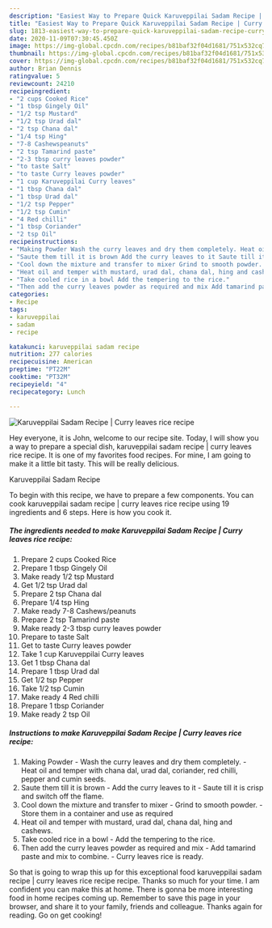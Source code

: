 ```yaml
---
description: "Easiest Way to Prepare Quick Karuveppilai Sadam Recipe | Curry leaves rice recipe"
title: "Easiest Way to Prepare Quick Karuveppilai Sadam Recipe | Curry leaves rice recipe"
slug: 1813-easiest-way-to-prepare-quick-karuveppilai-sadam-recipe-curry-leaves-rice-recipe
date: 2020-11-09T07:30:45.450Z
image: https://img-global.cpcdn.com/recipes/b81baf32f04d1681/751x532cq70/karuveppilai-sadam-recipe-curry-leaves-rice-recipe-recipe-main-photo.jpg
thumbnail: https://img-global.cpcdn.com/recipes/b81baf32f04d1681/751x532cq70/karuveppilai-sadam-recipe-curry-leaves-rice-recipe-recipe-main-photo.jpg
cover: https://img-global.cpcdn.com/recipes/b81baf32f04d1681/751x532cq70/karuveppilai-sadam-recipe-curry-leaves-rice-recipe-recipe-main-photo.jpg
author: Brian Dennis
ratingvalue: 5
reviewcount: 24210
recipeingredient:
- "2 cups Cooked Rice"
- "1 tbsp Gingely Oil"
- "1/2 tsp Mustard"
- "1/2 tsp Urad dal"
- "2 tsp Chana dal"
- "1/4 tsp Hing"
- "7-8 Cashewspeanuts"
- "2 tsp Tamarind paste"
- "2-3 tbsp curry leaves powder"
- "to taste Salt"
- "to taste Curry leaves powder"
- "1 cup Karuveppilai Curry leaves"
- "1 tbsp Chana dal"
- "1 tbsp Urad dal"
- "1/2 tsp Pepper"
- "1/2 tsp Cumin"
- "4 Red chilli"
- "1 tbsp Coriander"
- "2 tsp Oil"
recipeinstructions:
- "Making Powder Wash the curry leaves and dry them completely. Heat oil and temper with chana dal, urad dal, coriander, red chilli, pepper and cumin seeds."
- "Saute them till it is brown Add the curry leaves to it Saute till it is crisp and switch off the flame."
- "Cool down the mixture and transfer to mixer Grind to smooth powder. Store them in a container and use as required"
- "Heat oil and temper with mustard, urad dal, chana dal, hing and cashews."
- "Take cooled rice in a bowl Add the tempering to the rice."
- "Then add the curry leaves powder as required and mix Add tamarind paste and mix to combine. Curry leaves rice is ready."
categories:
- Recipe
tags:
- karuveppilai
- sadam
- recipe

katakunci: karuveppilai sadam recipe 
nutrition: 277 calories
recipecuisine: American
preptime: "PT22M"
cooktime: "PT32M"
recipeyield: "4"
recipecategory: Lunch

---
```



![Karuveppilai Sadam Recipe | Curry leaves rice recipe](https://img-global.cpcdn.com/recipes/b81baf32f04d1681/751x532cq70/karuveppilai-sadam-recipe-curry-leaves-rice-recipe-recipe-main-photo.jpg)

Hey everyone, it is John, welcome to our recipe site. Today, I will show you a way to prepare a special dish, karuveppilai sadam recipe | curry leaves rice recipe. It is one of my favorites food recipes. For mine, I am going to make it a little bit tasty. This will be really delicious.

Karuveppilai Sadam Recipe 

To begin with this recipe, we have to prepare a few components. You can cook karuveppilai sadam recipe | curry leaves rice recipe using 19 ingredients and 6 steps. Here is how you cook it.

<!--inarticleads1-->

##### The ingredients needed to make Karuveppilai Sadam Recipe | Curry leaves rice recipe:

1. Prepare 2 cups Cooked Rice
1. Prepare 1 tbsp Gingely Oil
1. Make ready 1/2 tsp Mustard
1. Get 1/2 tsp Urad dal
1. Prepare 2 tsp Chana dal
1. Prepare 1/4 tsp Hing
1. Make ready 7-8 Cashews/peanuts
1. Prepare 2 tsp Tamarind paste
1. Make ready 2-3 tbsp curry leaves powder
1. Prepare to taste Salt
1. Get to taste Curry leaves powder
1. Take 1 cup Karuveppilai Curry leaves
1. Get 1 tbsp Chana dal
1. Prepare 1 tbsp Urad dal
1. Get 1/2 tsp Pepper
1. Take 1/2 tsp Cumin
1. Make ready 4 Red chilli
1. Prepare 1 tbsp Coriander
1. Make ready 2 tsp Oil




<!--inarticleads2-->

##### Instructions to make Karuveppilai Sadam Recipe | Curry leaves rice recipe:

1. Making Powder - Wash the curry leaves and dry them completely. - Heat oil and temper with chana dal, urad dal, coriander, red chilli, pepper and cumin seeds.
1. Saute them till it is brown - Add the curry leaves to it - Saute till it is crisp and switch off the flame.
1. Cool down the mixture and transfer to mixer - Grind to smooth powder. - Store them in a container and use as required
1. Heat oil and temper with mustard, urad dal, chana dal, hing and cashews.
1. Take cooled rice in a bowl - Add the tempering to the rice.
1. Then add the curry leaves powder as required and mix - Add tamarind paste and mix to combine. - Curry leaves rice is ready.




So that is going to wrap this up for this exceptional food karuveppilai sadam recipe | curry leaves rice recipe recipe. Thanks so much for your time. I am confident you can make this at home. There is gonna be more interesting food in home recipes coming up. Remember to save this page in your browser, and share it to your family, friends and colleague. Thanks again for reading. Go on get cooking!
